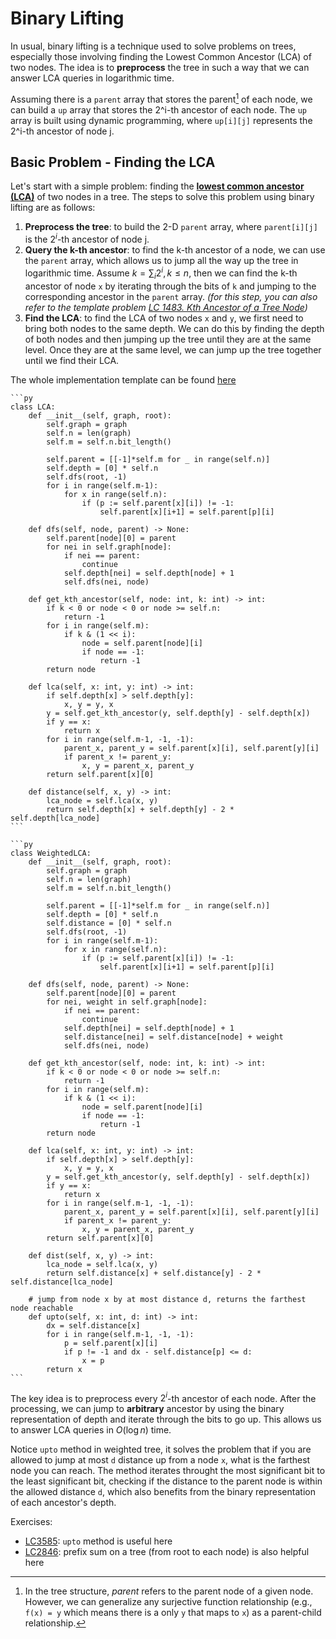 # Binary Lifting

In usual, binary lifting is a technique used to solve problems on trees, especially those involving finding the Lowest Common Ancestor (LCA) of two nodes. The idea is to **preprocess** the tree in such a way that we can answer LCA queries in logarithmic time.

Assuming there is a `parent` array that stores the parent[^1] of each node, we can build a `up` array that stores the 2^i-th ancestor of each node. The `up` array is built using dynamic programming, where `up[i][j]` represents the 2^i-th ancestor of node j.

[^1]: In the tree structure, *parent* refers to the parent node of a given node. However, we can generalize any surjective function relationship (e.g., `f(x) = y` which means there is a only `y` that maps to `x`) as a parent-child relationship. 

## Basic Problem - Finding the LCA

Let's start with a simple problem: finding the [**lowest common ancestor (LCA)**](https://en.wikipedia.org/wiki/Lowest_common_ancestor) of two nodes in a tree. The steps to solve this problem using binary lifting are as follows:

1. **Preprocess the tree**: to build the 2-D `parent` array, where `parent[i][j]` is the $2^i$-th ancestor of node j.
2. **Query the k-th ancestor**: to find the k-th ancestor of a node, we can use the `parent` array, which allows us to jump all the way up the tree in logarithmic time. Assume $k = \sum_{i} {2^i}, k \leq n$, then we can find the k-th ancestor of node `x` by iterating through the bits of `k` and jumping to the corresponding ancestor in the `parent` array.  *(for this step, you can also refer to the template problem [LC 1483. Kth Ancestor of a Tree Node](https://leetcode.com/problems/kth-ancestor-of-a-tree-node/))*
3. **Find the LCA**: to find the LCA of two nodes `x` and `y`, we first need to bring both nodes to the same depth. We can do this by finding the depth of both nodes and then jumping up the tree until they are at the same level. Once they are at the same level, we can jump up the tree together until we find their LCA.

The whole implementation template can be found [here](https://github.com/li-xin-yi/lctemplates/blob/main/lctemplates/LCA.py)

````{tabbed} Unweighted Tree
```py
class LCA:
    def __init__(self, graph, root):
        self.graph = graph
        self.n = len(graph)
        self.m = self.n.bit_length()
        
        self.parent = [[-1]*self.m for _ in range(self.n)]
        self.depth = [0] * self.n
        self.dfs(root, -1)
        for i in range(self.m-1):
            for x in range(self.n):
                if (p := self.parent[x][i]) != -1:
                    self.parent[x][i+1] = self.parent[p][i]

    def dfs(self, node, parent) -> None:
        self.parent[node][0] = parent
        for nei in self.graph[node]:
            if nei == parent:
                continue
            self.depth[nei] = self.depth[node] + 1
            self.dfs(nei, node)
    
    def get_kth_ancestor(self, node: int, k: int) -> int:
        if k < 0 or node < 0 or node >= self.n:
            return -1
        for i in range(self.m):
            if k & (1 << i):
                node = self.parent[node][i]
                if node == -1:
                    return -1
        return node
    
    def lca(self, x: int, y: int) -> int:
        if self.depth[x] > self.depth[y]:
            x, y = y, x
        y = self.get_kth_ancestor(y, self.depth[y] - self.depth[x])
        if y == x:
            return x
        for i in range(self.m-1, -1, -1):
            parent_x, parent_y = self.parent[x][i], self.parent[y][i]
            if parent_x != parent_y:
                x, y = parent_x, parent_y
        return self.parent[x][0]
    
    def distance(self, x, y) -> int:
        lca_node = self.lca(x, y)
        return self.depth[x] + self.depth[y] - 2 * self.depth[lca_node]
```
````

````{tabbed} Weighted Tree
```py
class WeightedLCA:
    def __init__(self, graph, root):
        self.graph = graph
        self.n = len(graph)
        self.m = self.n.bit_length()
        
        self.parent = [[-1]*self.m for _ in range(self.n)]
        self.depth = [0] * self.n
        self.distance = [0] * self.n
        self.dfs(root, -1)
        for i in range(self.m-1):
            for x in range(self.n):
                if (p := self.parent[x][i]) != -1:
                    self.parent[x][i+1] = self.parent[p][i]

    def dfs(self, node, parent) -> None:
        self.parent[node][0] = parent
        for nei, weight in self.graph[node]:
            if nei == parent:
                continue
            self.depth[nei] = self.depth[node] + 1
            self.distance[nei] = self.distance[node] + weight
            self.dfs(nei, node)
    
    def get_kth_ancestor(self, node: int, k: int) -> int:
        if k < 0 or node < 0 or node >= self.n:
            return -1
        for i in range(self.m):
            if k & (1 << i):
                node = self.parent[node][i]
                if node == -1:
                    return -1
        return node
    
    def lca(self, x: int, y: int) -> int:
        if self.depth[x] > self.depth[y]:
            x, y = y, x
        y = self.get_kth_ancestor(y, self.depth[y] - self.depth[x])
        if y == x:
            return x
        for i in range(self.m-1, -1, -1):
            parent_x, parent_y = self.parent[x][i], self.parent[y][i]
            if parent_x != parent_y:
                x, y = parent_x, parent_y
        return self.parent[x][0]
    
    def dist(self, x, y) -> int:
        lca_node = self.lca(x, y)
        return self.distance[x] + self.distance[y] - 2 * self.distance[lca_node]
    
    # jump from node x by at most distance d, returns the farthest node reachable
    def upto(self, x: int, d: int) -> int:
        dx = self.distance[x]
        for i in range(self.m-1, -1, -1):
            p = self.parent[x][i]
            if p != -1 and dx - self.distance[p] <= d:
                x = p
        return x
```
````

The key idea is to preprocess every $2^i$-th ancestor of each node. After the processing, we can jump to **arbitrary** ancestor by using the binary representation of depth and iterate through the bits to go up. This allows us to answer LCA queries in $O(\log n)$ time. 

Notice `upto` method in weighted tree, it solves the problem that if you are allowed to jump at most `d` distance up from a node `x`, what is the farthest node you can reach. The method iterates throught the most significant bit to the least significant bit, checking if the distance to the parent node is within the allowed distance `d`, which also benefits from the binary representation of each ancestor's depth.

Exercises:

- [LC3585](https://leetcode.com/problems/find-weighted-median-node-in-tree/): `upto` method is useful here
- [LC2846](https://leetcode.com/problems/minimum-edge-weight-equilibrium-queries-in-a-tree/description/): prefix sum on a tree (from root to each node) is also helpful here